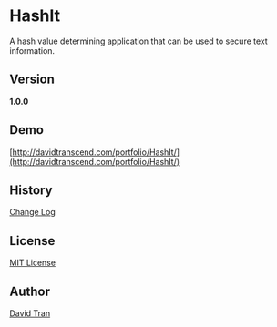 # HashIt

A hash value determining application that can be used to secure text information.

## Version

**1.0.0**

## Demo

[http://davidtranscend.com/portfolio/HashIt/](http://davidtranscend.com/portfolio/HashIt/)

## History
[Change Log](https://github.com/davidlamt/HashIt/blob/master/CHANGELOG.md)

## License
[MIT License](https://github.com/davidlamt/HashIt/blob/master/LICENSE)

## Author

[David Tran](http://davidtranscend.com/) 